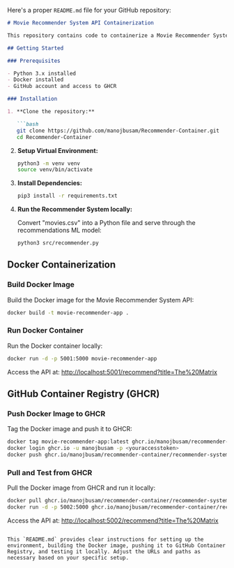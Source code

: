 Here's a proper `README.md` file for your GitHub repository:

```markdown
# Movie Recommender System API Containerization

This repository contains code to containerize a Movie Recommender System API using Docker and push it to GitHub Container Registry (GHCR).

## Getting Started

### Prerequisites

- Python 3.x installed
- Docker installed
- GitHub account and access to GHCR

### Installation

1. **Clone the repository:**

   ```bash
   git clone https://github.com/manojbusam/Recommender-Container.git
   cd Recommender-Container
   ```

2. **Setup Virtual Environment:**

   ```bash
   python3 -m venv venv
   source venv/bin/activate
   ```

3. **Install Dependencies:**

   ```bash
   pip3 install -r requirements.txt
   ```

4. **Run the Recommender System locally:**

   Convert "movies.csv" into a Python file and serve through the recommendations ML model:

   ```bash
   python3 src/recommender.py
   ```

## Docker Containerization

### Build Docker Image

Build the Docker image for the Movie Recommender System API:

```bash
docker build -t movie-recommender-app .
```

### Run Docker Container

Run the Docker container locally:

```bash
docker run -d -p 5001:5000 movie-recommender-app
```

Access the API at: [http://localhost:5001/recommend?title=The%20Matrix](http://localhost:5001/recommend?title=The%20Matrix)

## GitHub Container Registry (GHCR)

### Push Docker Image to GHCR

Tag the Docker image and push it to GHCR:

```bash
docker tag movie-recommender-app:latest ghcr.io/manojbusam/recommender-container/recommender-system:latest
docker login ghcr.io -u manojbusam -p <youraccesstoken>
docker push ghcr.io/manojbusam/recommender-container/recommender-system:latest
```

### Pull and Test from GHCR

Pull the Docker image from GHCR and run it locally:

```bash
docker pull ghcr.io/manojbusam/recommender-container/recommender-system:latest
docker run -d -p 5002:5000 ghcr.io/manojbusam/recommender-container/recommender-system:latest
```

Access the API at: [http://localhost:5002/recommend?title=The%20Matrix](http://localhost:5002/recommend?title=The%20Matrix)
```

This `README.md` provides clear instructions for setting up the environment, building the Docker image, pushing it to GitHub Container Registry, and testing it locally. Adjust the URLs and paths as necessary based on your specific setup.
